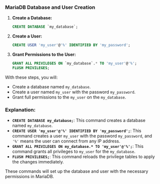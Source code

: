 ### MariaDB Database and User Creation

1. **Create a Database:**
   ```sql
   CREATE DATABASE `my_database`;
   ```

2. **Create a User:**
   ```sql
   CREATE USER 'my_user'@'%' IDENTIFIED BY 'my_password';
   ```

3. **Grant Permissions to the User:**
   ```sql
   GRANT ALL PRIVILEGES ON `my_database`.* TO 'my_user'@'%';
   FLUSH PRIVILEGES;
   ```

With these steps, you will:
- Create a database named `my_database`.
- Create a user named `my_user` with the password `my_password`.
- Grant full permissions to the `my_user` on the `my_database`.

### Explanation:
- **`CREATE DATABASE my_database;`**: This command creates a database named `my_database`.
- **`CREATE USER 'my_user'@'%' IDENTIFIED BY 'my_password';`**: This command creates a user `my_user` with the password `my_password`, and `'%'` means the user can connect from any IP address.
- **`GRANT ALL PRIVILEGES ON my_database.* TO 'my_user'@'%';`**: This command grants all privileges to `my_user` for the `my_database`.
- **`FLUSH PRIVILEGES;`**: This command reloads the privilege tables to apply the changes immediately.

These commands will set up the database and user with the necessary permissions in MariaDB.
